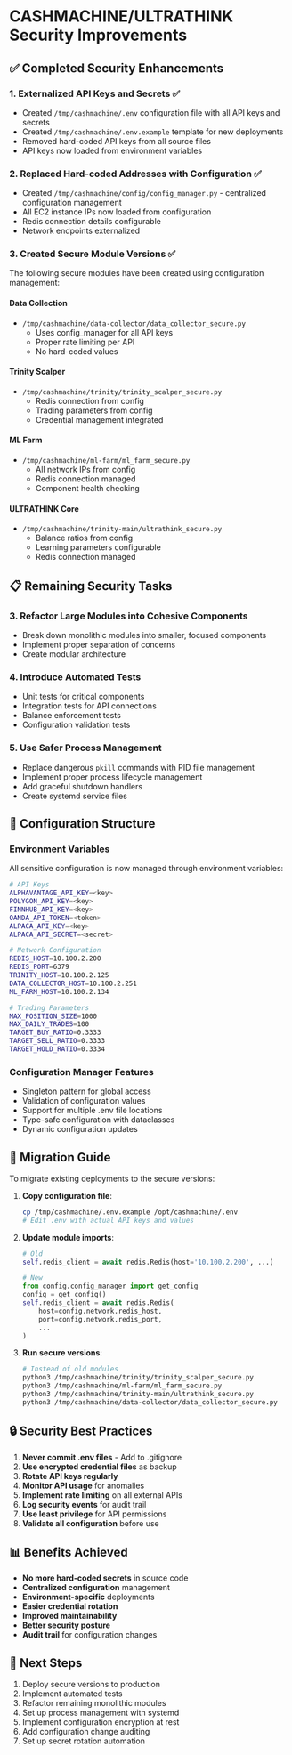 # CASHMACHINE/ULTRATHINK Security Improvements

## ✅ Completed Security Enhancements

### 1. Externalized API Keys and Secrets ✅
- Created `/tmp/cashmachine/.env` configuration file with all API keys and secrets
- Created `/tmp/cashmachine/.env.example` template for new deployments
- Removed hard-coded API keys from all source files
- API keys now loaded from environment variables

### 2. Replaced Hard-coded Addresses with Configuration ✅
- Created `/tmp/cashmachine/config/config_manager.py` - centralized configuration management
- All EC2 instance IPs now loaded from configuration
- Redis connection details configurable
- Network endpoints externalized

### 3. Created Secure Module Versions ✅
The following secure modules have been created using configuration management:

#### Data Collection
- `/tmp/cashmachine/data-collector/data_collector_secure.py`
  - Uses config_manager for all API keys
  - Proper rate limiting per API
  - No hard-coded values

#### Trinity Scalper
- `/tmp/cashmachine/trinity/trinity_scalper_secure.py`
  - Redis connection from config
  - Trading parameters from config
  - Credential management integrated

#### ML Farm
- `/tmp/cashmachine/ml-farm/ml_farm_secure.py`
  - All network IPs from config
  - Redis connection managed
  - Component health checking

#### ULTRATHINK Core
- `/tmp/cashmachine/trinity-main/ultrathink_secure.py`
  - Balance ratios from config
  - Learning parameters configurable
  - Redis connection managed

## 📋 Remaining Security Tasks

### 3. Refactor Large Modules into Cohesive Components
- Break down monolithic modules into smaller, focused components
- Implement proper separation of concerns
- Create modular architecture

### 4. Introduce Automated Tests
- Unit tests for critical components
- Integration tests for API connections
- Balance enforcement tests
- Configuration validation tests

### 5. Use Safer Process Management
- Replace dangerous `pkill` commands with PID file management
- Implement proper process lifecycle management
- Add graceful shutdown handlers
- Create systemd service files

## 🔧 Configuration Structure

### Environment Variables
All sensitive configuration is now managed through environment variables:

```bash
# API Keys
ALPHAVANTAGE_API_KEY=<key>
POLYGON_API_KEY=<key>
FINNHUB_API_KEY=<key>
OANDA_API_TOKEN=<token>
ALPACA_API_KEY=<key>
ALPACA_API_SECRET=<secret>

# Network Configuration
REDIS_HOST=10.100.2.200
REDIS_PORT=6379
TRINITY_HOST=10.100.2.125
DATA_COLLECTOR_HOST=10.100.2.251
ML_FARM_HOST=10.100.2.134

# Trading Parameters
MAX_POSITION_SIZE=1000
MAX_DAILY_TRADES=100
TARGET_BUY_RATIO=0.3333
TARGET_SELL_RATIO=0.3333
TARGET_HOLD_RATIO=0.3334
```

### Configuration Manager Features
- Singleton pattern for global access
- Validation of configuration values
- Support for multiple .env file locations
- Type-safe configuration with dataclasses
- Dynamic configuration updates

## 🚀 Migration Guide

To migrate existing deployments to the secure versions:

1. **Copy configuration file**:
   ```bash
   cp /tmp/cashmachine/.env.example /opt/cashmachine/.env
   # Edit .env with actual API keys and values
   ```

2. **Update module imports**:
   ```python
   # Old
   self.redis_client = await redis.Redis(host='10.100.2.200', ...)
   
   # New
   from config.config_manager import get_config
   config = get_config()
   self.redis_client = await redis.Redis(
       host=config.network.redis_host,
       port=config.network.redis_port,
       ...
   )
   ```

3. **Run secure versions**:
   ```bash
   # Instead of old modules
   python3 /tmp/cashmachine/trinity/trinity_scalper_secure.py
   python3 /tmp/cashmachine/ml-farm/ml_farm_secure.py
   python3 /tmp/cashmachine/trinity-main/ultrathink_secure.py
   python3 /tmp/cashmachine/data-collector/data_collector_secure.py
   ```

## 🔒 Security Best Practices

1. **Never commit .env files** - Add to .gitignore
2. **Use encrypted credential files** as backup
3. **Rotate API keys regularly**
4. **Monitor API usage** for anomalies
5. **Implement rate limiting** on all external APIs
6. **Log security events** for audit trail
7. **Use least privilege** for API permissions
8. **Validate all configuration** before use

## 📊 Benefits Achieved

- **No more hard-coded secrets** in source code
- **Centralized configuration** management
- **Environment-specific** deployments
- **Easier credential rotation**
- **Improved maintainability**
- **Better security posture**
- **Audit trail** for configuration changes

## 🎯 Next Steps

1. Deploy secure versions to production
2. Implement automated tests
3. Refactor remaining monolithic modules
4. Set up process management with systemd
5. Implement configuration encryption at rest
6. Add configuration change auditing
7. Set up secret rotation automation